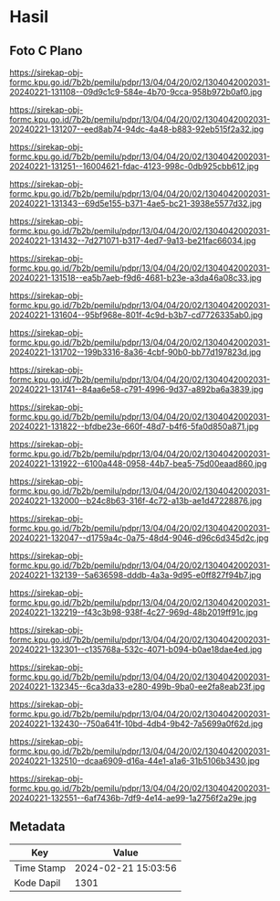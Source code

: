 # Hasil

## Foto C Plano

https://sirekap-obj-formc.kpu.go.id/7b2b/pemilu/pdpr/13/04/04/20/02/1304042002031-20240221-131108--09d9c1c9-584e-4b70-9cca-958b972b0af0.jpg

https://sirekap-obj-formc.kpu.go.id/7b2b/pemilu/pdpr/13/04/04/20/02/1304042002031-20240221-131207--eed8ab74-94dc-4a48-b883-92eb515f2a32.jpg

https://sirekap-obj-formc.kpu.go.id/7b2b/pemilu/pdpr/13/04/04/20/02/1304042002031-20240221-131251--16004621-fdac-4123-998c-0db925cbb612.jpg

https://sirekap-obj-formc.kpu.go.id/7b2b/pemilu/pdpr/13/04/04/20/02/1304042002031-20240221-131343--69d5e155-b371-4ae5-bc21-3938e5577d32.jpg

https://sirekap-obj-formc.kpu.go.id/7b2b/pemilu/pdpr/13/04/04/20/02/1304042002031-20240221-131432--7d271071-b317-4ed7-9a13-be21fac66034.jpg

https://sirekap-obj-formc.kpu.go.id/7b2b/pemilu/pdpr/13/04/04/20/02/1304042002031-20240221-131518--ea5b7aeb-f9d6-4681-b23e-a3da46a08c33.jpg

https://sirekap-obj-formc.kpu.go.id/7b2b/pemilu/pdpr/13/04/04/20/02/1304042002031-20240221-131604--95bf968e-801f-4c9d-b3b7-cd7726335ab0.jpg

https://sirekap-obj-formc.kpu.go.id/7b2b/pemilu/pdpr/13/04/04/20/02/1304042002031-20240221-131702--199b3316-8a36-4cbf-90b0-bb77d197823d.jpg

https://sirekap-obj-formc.kpu.go.id/7b2b/pemilu/pdpr/13/04/04/20/02/1304042002031-20240221-131741--84aa6e58-c791-4996-9d37-a892ba6a3839.jpg

https://sirekap-obj-formc.kpu.go.id/7b2b/pemilu/pdpr/13/04/04/20/02/1304042002031-20240221-131822--bfdbe23e-660f-48d7-b4f6-5fa0d850a871.jpg

https://sirekap-obj-formc.kpu.go.id/7b2b/pemilu/pdpr/13/04/04/20/02/1304042002031-20240221-131922--6100a448-0958-44b7-bea5-75d00eaad860.jpg

https://sirekap-obj-formc.kpu.go.id/7b2b/pemilu/pdpr/13/04/04/20/02/1304042002031-20240221-132000--b24c8b63-316f-4c72-a13b-ae1d47228876.jpg

https://sirekap-obj-formc.kpu.go.id/7b2b/pemilu/pdpr/13/04/04/20/02/1304042002031-20240221-132047--d1759a4c-0a75-48d4-9046-d96c6d345d2c.jpg

https://sirekap-obj-formc.kpu.go.id/7b2b/pemilu/pdpr/13/04/04/20/02/1304042002031-20240221-132139--5a636598-dddb-4a3a-9d95-e0ff827f94b7.jpg

https://sirekap-obj-formc.kpu.go.id/7b2b/pemilu/pdpr/13/04/04/20/02/1304042002031-20240221-132219--f43c3b98-938f-4c27-969d-48b2019ff91c.jpg

https://sirekap-obj-formc.kpu.go.id/7b2b/pemilu/pdpr/13/04/04/20/02/1304042002031-20240221-132301--c135768a-532c-4071-b094-b0ae18dae4ed.jpg

https://sirekap-obj-formc.kpu.go.id/7b2b/pemilu/pdpr/13/04/04/20/02/1304042002031-20240221-132345--6ca3da33-e280-499b-9ba0-ee2fa8eab23f.jpg

https://sirekap-obj-formc.kpu.go.id/7b2b/pemilu/pdpr/13/04/04/20/02/1304042002031-20240221-132430--750a641f-10bd-4db4-9b42-7a5699a0f62d.jpg

https://sirekap-obj-formc.kpu.go.id/7b2b/pemilu/pdpr/13/04/04/20/02/1304042002031-20240221-132510--dcaa6909-d16a-44e1-a1a6-31b5106b3430.jpg

https://sirekap-obj-formc.kpu.go.id/7b2b/pemilu/pdpr/13/04/04/20/02/1304042002031-20240221-132551--6af7436b-7df9-4e14-ae99-1a2756f2a29e.jpg


## Metadata

| Key        | Value               |
| ---------- | ------------------- |
| Time Stamp | 2024-02-21 15:03:56 |
| Kode Dapil | 1301                |



